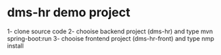 # dms-hr demo project


1- clone source code 
2- chooise backend project (dms-hr) and type mvn spring-boot:run
3- chooise frontend project (dms-hr-front) and type nmp install

